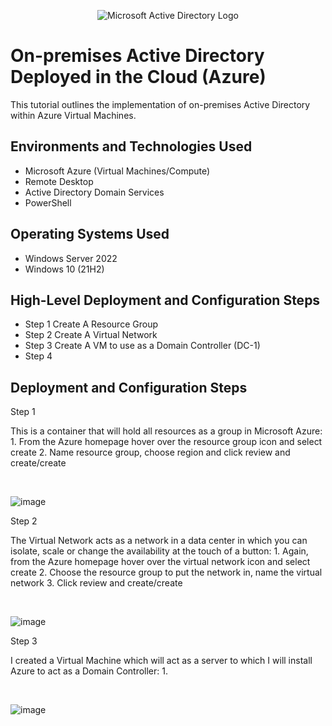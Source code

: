 <p align="center">
<img src="https://i.imgur.com/pU5A58S.png" alt="Microsoft Active Directory Logo"/>
</p>

<h1>On-premises Active Directory Deployed in the Cloud (Azure)</h1>
This tutorial outlines the implementation of on-premises Active Directory within Azure Virtual Machines.<br />



<h2>Environments and Technologies Used</h2>

- Microsoft Azure (Virtual Machines/Compute)
- Remote Desktop
- Active Directory Domain Services
- PowerShell

<h2>Operating Systems Used </h2>

- Windows Server 2022
- Windows 10 (21H2)

<h2>High-Level Deployment and Configuration Steps</h2>

- Step 1 Create A Resource Group
- Step 2 Create A Virtual Network
- Step 3 Create A VM to use as a Domain Controller (DC-1)
- Step 4 

<h2>Deployment and Configuration Steps</h2>

Step 1

<p>
This is a container that will hold all resources as a group in Microsoft Azure:
  1. From the Azure homepage hover over the resource group icon and select create
  2. Name resource group, choose region and click review and create/create
</p>
<br />

![image](https://github.com/user-attachments/assets/2dececf0-7254-45ba-808e-e877e82cb98b)

Step 2

<p>
The Virtual Network acts as a network in a data center in which you can isolate, scale or change the availability at the touch of a button:
  1. Again, from the Azure homepage hover over the virtual network icon and select create
  2. Choose the resource group to put the network in, name the virtual network
  3. Click review and create/create
</p>
<br />

![image](https://github.com/user-attachments/assets/549dcf8a-1a43-4315-8630-1e53719bb542)

Step 3

<p>
I created a Virtual Machine which will act as a server to which I will install Azure to act as a Domain Controller:
  1. 
</p>
<br />

![image](https://github.com/user-attachments/assets/5ad050a7-16c7-4c9e-a80b-2eafa15054d3)


